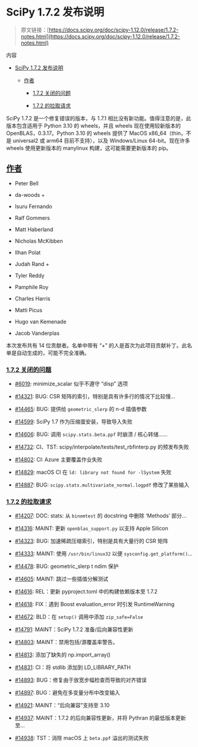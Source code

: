 # SciPy 1.7.2 发布说明

> 原文链接：[https://docs.scipy.org/doc/scipy-1.12.0/release/1.7.2-notes.html](https://docs.scipy.org/doc/scipy-1.12.0/release/1.7.2-notes.html)

内容

+   [SciPy 1.7.2 发布说明](#scipy-1-7-2-release-notes)

    +   [作者](#authors)

        +   [1.7.2 关闭的问题](#issues-closed-for-1-7-2)

        +   [1.7.2 的拉取请求](#pull-requests-for-1-7-2)

SciPy 1.7.2 是一个修复错误的版本，与 1.7.1 相比没有新功能。值得注意的是，此版本包含适用于 Python 3.10 的 wheels，并且 wheels 现在使用较新版本的 OpenBLAS，0.3.17。Python 3.10 的 wheels 提供了 MacOS x86_64（thin，不是 universal2 或 arm64 目前不支持），以及 Windows/Linux 64-bit。现在许多 wheels 使用更新版本的 manylinux 构建，这可能需要更新版本的 pip。

## [作者](#id2)

+   Peter Bell

+   da-woods +

+   Isuru Fernando

+   Ralf Gommers

+   Matt Haberland

+   Nicholas McKibben

+   Ilhan Polat

+   Judah Rand +

+   Tyler Reddy

+   Pamphile Roy

+   Charles Harris

+   Matti Picus

+   Hugo van Kemenade

+   Jacob Vanderplas

本次发布共有 14 位贡献者。名单中带有 “+” 的人是首次为此项目贡献补丁。此名单是自动生成的，可能不完全准确。

### [1.7.2 关闭的问题](#id3)

+   [#6019](https://github.com/scipy/scipy/issues/6019): minimize_scalar 似乎不遵守 “disp” 选项

+   [#14321](https://github.com/scipy/scipy/issues/14321): BUG: CSR 矩阵的索引，特别是具有许多行的情况下比较慢…

+   [#14465](https://github.com/scipy/scipy/issues/14465): BUG: 提供给 `geometric_slerp` 的 n-d 插值参数

+   [#14599](https://github.com/scipy/scipy/issues/14599): SciPy 1.7 作为压缩蛋安装，导致导入失败

+   [#14606](https://github.com/scipy/scipy/issues/14606): BUG: 调用 `scipy.stats.beta.ppf` 时崩溃 / 核心转储……

+   [#14732](https://github.com/scipy/scipy/issues/14732): CI、TST: scipy/interpolate/tests/test_rbfinterp.py 的预发布失败

+   [#14802](https://github.com/scipy/scipy/issues/14802): CI: Azure 主要覆盖作业失败

+   [#14829](https://github.com/scipy/scipy/issues/14829): macOS CI 在 `ld: library not found for -lSystem` 失败

+   [#14887](https://github.com/scipy/scipy/issues/14887): BUG: `scipy.stats.multivariate_normal.logpdf` 修改了某些输入

### [1.7.2 的拉取请求](#id4)

+   [#14207](https://github.com/scipy/scipy/pull/14207): DOC: stats: 从 `binomtest` 的 docstring 中删除 ‘Methods’ 部分…

+   [#14316](https://github.com/scipy/scipy/pull/14316): MAINT: 更新 `openblas_support.py` 以支持 Apple Silicon

+   [#14323](https://github.com/scipy/scipy/pull/14323): BUG: 加速稀疏压缩索引，特别是具有大量行的 CSR 矩阵

+   [#14333](https://github.com/scipy/scipy/pull/14333): MAINT: 使用 `/usr/bin/linux32` 以便 `sysconfig.get_platform()`…

+   [#14478](https://github.com/scipy/scipy/pull/14478): BUG: geometric_slerp t ndim 保护

+   [#14605](https://github.com/scipy/scipy/pull/14605): MAINT: 跳过一些插值分解测试

+   [#14616](https://github.com/scipy/scipy/pull/14616): REL：更新 pyproject.toml 中的构建依赖版本至 1.7.2

+   [#14618](https://github.com/scipy/scipy/pull/14618): FIX：遇到 Boost evaluation_error 时引发 RuntimeWarning

+   [#14672](https://github.com/scipy/scipy/pull/14672): BLD：在 `setup()` 调用中添加 `zip_safe=False`

+   [#14791](https://github.com/scipy/scipy/pull/14791): MAINT：SciPy 1.7.2 准备/后向兼容性更新

+   [#14803](https://github.com/scipy/scipy/pull/14803): MAINT：禁用包括/源覆盖率警告。

+   [#14813](https://github.com/scipy/scipy/pull/14813): 添加了缺失的 np.import_array()

+   [#14831](https://github.com/scipy/scipy/pull/14831): CI：将 stdlib 添加到 LD_LIBRARY_PATH

+   [#14893](https://github.com/scipy/scipy/pull/14893): BUG：修复由于放宽步幅检查而导致的对齐错误

+   [#14897](https://github.com/scipy/scipy/pull/14897): BUG：避免在多变量分布中改变输入

+   [#14921](https://github.com/scipy/scipy/pull/14921): MAINT：“后向兼容”支持至 3.10

+   [#14937](https://github.com/scipy/scipy/pull/14937): MAINT：1.7.2 的后向兼容性更新，并将 Pythran 的最低版本更新至…

+   [#14938](https://github.com/scipy/scipy/pull/14938): TST：消除 macOS 上 `beta.ppf` 溢出的测试失败
